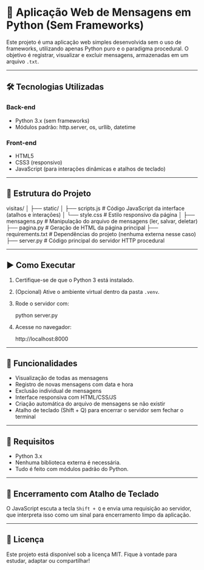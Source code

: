 # 💬 Aplicação Web de Mensagens em Python (Sem Frameworks)

Este projeto é uma aplicação web simples desenvolvida sem o uso de frameworks, utilizando apenas Python puro e o paradigma procedural. O objetivo é registrar, visualizar e excluir mensagens, armazenadas em um arquivo `.txt`.

---

## 🛠 Tecnologias Utilizadas

### Back-end
- Python 3.x (sem frameworks)
- Módulos padrão: http.server, os, urllib, datetime

### Front-end
- HTML5
- CSS3 (responsivo)
- JavaScript (para interações dinâmicas e atalhos de teclado)

---

## 📁 Estrutura do Projeto

visitas/
│
├── static/
│   ├── scripts.js          # Código JavaScript da interface (atalhos e interações)
│   └── style.css           # Estilo responsivo da página
│
├── mensagens.py            # Manipulação do arquivo de mensagens (ler, salvar, deletar)
├── pagina.py               # Geração de HTML da página principal
├── requirements.txt        # Dependências do projeto (nenhuma externa nesse caso)
├── server.py               # Código principal do servidor HTTP procedural

---

## ▶️ Como Executar

1. Certifique-se de que o Python 3 está instalado.
2. (Opcional) Ative o ambiente virtual dentro da pasta `.venv`.
3. Rode o servidor com:

   python server.py

4. Acesse no navegador:

   http://localhost:8000

---

## 📝 Funcionalidades

- Visualização de todas as mensagens
- Registro de novas mensagens com data e hora
- Exclusão individual de mensagens
- Interface responsiva com HTML/CSS/JS
- Criação automática do arquivo de mensagens se não existir
- Atalho de teclado (Shift + Q) para encerrar o servidor sem fechar o terminal

---

## 🧪 Requisitos

- Python 3.x
- Nenhuma biblioteca externa é necessária.
- Tudo é feito com módulos padrão do Python.

---

## 🔐 Encerramento com Atalho de Teclado

O JavaScript escuta a tecla `Shift + Q` e envia uma requisição ao servidor, que interpreta isso como um sinal para encerramento limpo da aplicação.

---

## 📄 Licença

Este projeto está disponível sob a licença MIT. Fique à vontade para estudar, adaptar ou compartilhar!
